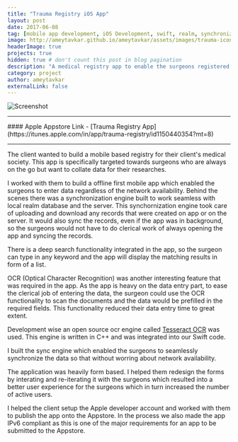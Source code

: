 ```yaml
---
title: "Trauma Registry iOS App"
layout: post
date: 2017-06-08
tag: [mobile app development, iOS Development, swift, realm, synchronization, offline database, tesseract ocr]
image: http://ameytavkar.github.io/ameytavkar/assets/images/trauma-icon.png
headerImage: true
projects: true
hidden: true # don't count this post in blog pagination
description: "A medical registry app to enable the surgeons registered under the medical society to collect and collate special cases for research purposes"
category: project
author: ameytavkar
externalLink: false
---
```


![Screenshot](http://ameytavkar.github.io/ameytavkar/assets/images/trauma-screenshots.jpg)

<hr />
#### Apple Appstore Link - [Trauma Registry App](https://itunes.apple.com/in/app/trauma-registry/id1150440354?mt=8)
<hr />

The client wanted to build a mobile based registry for their client's medical society. This app is specifically targeted towards surgeons who are always on the go but want to collate data for their researches.

I worked with them to build a offline first mobile app which enabled the surgeons to enter data regardless of the network availability. Behind the scenes there was a synchronization engine built to work seamless with local realm database and the server. This synchornization engine took care of uploading and download any records that were created on app or on the server. It would also sync the records, even if the app was in background, so the surgeons would not have to do clerical work of always opening the app and syncing the records.

There is a deep search functionality integrated in the app, so the surgeon can type in any keyword and the app will display the matching results in form of a list.

OCR (Optical Character Recognition) was another interesting feature that was required in the app. As the app is heavy on the data entry part, to ease the clerical job of entering the data, the surgeon could use the OCR functionality to scan the documents and the data would be prefilled in the required fields. This functionality reduced their data entry time to great extent.

Development wise an open source ocr engine called [Tesseract OCR](https://github.com/tesseract-ocr/) was used. This engine is written in C++ and was integrated into our Swift code.

I built the sync engine which enabled the surgeons to seamlessly synchronize the data so that without worring about network availability.

The application was heavily form based. I helped them redesign the forms by interating and re-iterating it with the surgeons which resulted into a better user experience for the surgeons which in turn increased the number of active users.

I helped the client setup the Apple developer account and worked with them to publish the app onto the Appstore. In the process we also made the app IPv6 compliant as this is one of the major requirements for an app to be submitted to the Appstore.
